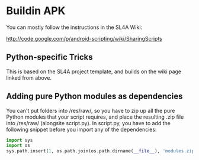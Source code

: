 Buildin APK
===
You can mostly follow the instructions in the SL4A Wiki:

http://code.google.com/p/android-scripting/wiki/SharingScripts

Python-specific Tricks
---
This is based on the SL4A project template,
and builds on the wiki page linked from above.

Adding pure Python modules as dependencies
---
You can't put folders into /res/raw/, so you have to zip up all the pure Python modules that your
script requires, and place the resulting .zip file into /res/raw/ (alongsite script.py). In
script.py, you have to add the following snippet before you import any of the dependencies:

```python
import sys
import os
sys.path.insert(1, os.path.join(os.path.dirname(__file__), 'modules.zip'))
```

<!---
 vi: ft=markdown
 -->
